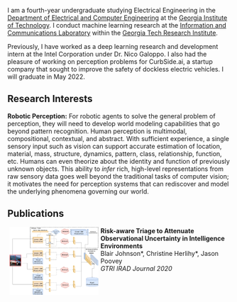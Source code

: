 I am a fourth-year undergraduate studying Electrical Engineering in the [Department of Electrical and Computer Engineering](https://www.ece.gatech.edu/) at the [Georgia Institute of Technology](https://www.gatech.edu/). I conduct machine learning research at the [Information and Communications Laboratory](https://www.gtri.gatech.edu/laboratories/information-and-communications-laboratory) within the [Georgia Tech Research Institute](https://www.gtri.gatech.edu/).

Previously, I have worked as a deep learning research and development intern at the Intel Corporation under Dr. Nico Galoppo. I also had the pleasure of working on perception problems for CurbSide.ai, a startup company that sought to improve the safety of dockless electric vehicles. I will graduate in May 2022.

## Research Interests
**Robotic Perception:** For robotic agents to solve the general problem of perception, they will need to develop world modeling capabilities that go beyond pattern recognition. Human perception is multimodal, compositional, contextual, and abstract. With sufficient experience, a single sensory input such as vision can support accurate estimation of location, material, mass, structure, dynamics, pattern, class, relationship, function, etc. Humans can even theorize about the identity and function of previously unknown objects. This ability to _infer_ rich, high-level representations from raw sensory data goes well beyond the traditional tasks of computer vision; it motivates the need for perception systems that can rediscover and model the underlying phenomena governing our world.

<!--
For robotic agents to solve the general problem of perception, they will need to discover both abstract and physical properties of their environment. Humans form internal representations of perceived objects that encode abstract concept hierarchies on top of physical property estimation. These representations inform how we plan and execute tasks, and I am interested in how future computer vision systems can create equally extensible and efficient representations.
-->
## Publications
<!-- Entry -->
<!-- Example from Angjoo Kanazawa
<tr>
<td class="thumbs"><p>
<a href="thumbs/amp_thumb.mp4" target="_blank">
<video autoplay loop muted playsinline width="90%">
<source src="thumbs/amp_light.mp4" type="video/mp4">
</video>
</a>
</p></td>
<td class="detail"><p><b id="papertitle">AMP: Adversarial Motion Priors for Stylized Physics-Based Character Control</b><br />Xue Bin Peng*, Ze Ma*, Pieter Abbeel, Sergey Levine, Angjoo Kanazawa <br />
<i>SIGGRAPH 2021</i> <img src="img/new_animated.gif"\><br />
[<a href="https://xbpeng.github.io/projects/AMP/index.html" target="_blank">Project Page</a>] [<a href="https://xbpeng.github.io/projects/AMP/2021_TOG_AMP.pdf" target="_blank">Paper</a>]  [<a href="https://github.com/xbpeng/DeepMimic" target="_blank">Code</a>] [<a href="bibtex/amp.txt" target="_blank">bibtex</a>]
</td>
</tr>
-->
<!-- Entry -->
<!--<tr>
<td>-->
<img src="/assets/img/artifacts/ratatoullie_thumb.png" width="200" align="left" hspace="5">
<td class="detail"><p><b id="papertitle">Risk-aware Triage to Attenuate Observational Uncertainty in Intelligence Environments</b><br />Blair Johnson*, Christine Herlihy*, Jason Poovey <br />
<i>GTRI IRAD Journal 2020</i><br />
<!--</td>
</tr>-->

